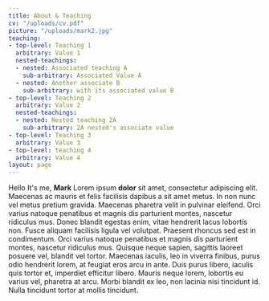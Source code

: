 ```yaml
---
title: About & Teaching
cv: "/uploads/cv.pdf"
picture: "/uploads/mark2.jpg"
teaching:
- top-level: Teaching 1
  arbitrary: Value 1
  nested-teachings:
  - nested: Associated teaching A
    sub-arbitrary: Associated Value A
  - nested: Another associate B
    sub-arbitrary: with its associated value B
- top-level: Teaching 2
  arbitrary: Value 2
  nested-teachings:
  - nested: Nested teaching 2A
    sub-arbitrary: 2A nested's associate value
- top-level: Teaching 3
  arbitrary: Value 3
- top-level: teaching 4
  arbitrary: Value 4
layout: page
---
```


Hello
It's me, **Mark**
Lorem ipsum **dolor** sit amet, consectetur adipiscing elit. Maecenas ac mauris et felis facilisis dapibus a sit amet metus. In non nunc vel metus pretium gravida. Maecenas pharetra velit in pulvinar eleifend. Orci varius natoque penatibus et magnis dis parturient montes, nascetur ridiculus mus. Donec blandit egestas enim, vitae hendrerit lacus lobortis non. Fusce aliquam facilisis ligula vel volutpat. Praesent rhoncus sed est in condimentum. Orci varius natoque penatibus et magnis dis parturient montes, nascetur ridiculus mus. Quisque neque sapien, sagittis laoreet posuere vel, blandit vel tortor. Maecenas iaculis, leo in viverra finibus, purus odio hendrerit lorem, at feugiat eros arcu in ante. Duis purus libero, iaculis quis tortor et, imperdiet efficitur libero. Mauris neque lorem, lobortis eu varius vel, pharetra at arcu. Morbi blandit ex leo, non lacinia nisi tincidunt id. Nulla tincidunt tortor at mollis tincidunt.
